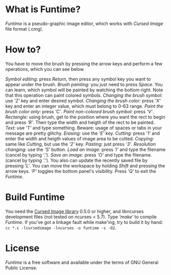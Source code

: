 What is Funtime?
================

*Funtime* is a pseudo-graphic image editor, which works with *Cursed Image* file format (.cmg).

How to?
=======

You have to move the brush by pressing the arrow keys and perform a few operations, which you can see below.

*Symbol editing:* press *Return*, then press any symbol key you want to appear under the brush.
*Brush painting:* you just need to press *Space*. You can learn, which symbol will be painted by watching the bottom right. Note that this operation can paint colored symbols.
*Changing the brush symbol:* use *'Z'* key and enter desired symbol.
*Changing the brush color:* press *'X'* key and enter an integer value, which must belong to 0-63 range.
*Paint the brush color only:* press *'C'*.
*Paint non-colored brush symbol:* press *'V'*.
*Rectangle:* using brush, get to the position where you want the rect to begin and press *'R'*. Then type the width and heigth of the rect to be painted.
*Text:* use *'T'* and type something. Beware: usage of spaces or tabs in your message are pretty glitchy.
*Erasing:* use the *'E'* key.
*Cutting:* press *'1'* and enter the width and heigth values of image area to be cutted.
*Copying:* same like *Cutting*, but use the *'2'* key.
*Pasting:* just press *'3'*.
*Resolution changing:* use the *'S'* button.
*Load an image:* press *'I'* and type the filename (cancel by typing *'.'*).
*Save an image:* press *'O'* and type the filename. (cancel by typing *'.'*).
You also can update the recently saved file by pressing *'L'*.
You can move the workspace by holding *Shift* and pressing the arrow keys.
*'P'* toggles the bottom panel's visibility.
Press *'Q'* to exit the *Funtime*.

Build Funtime
=============

You need the [Cursed Image library](https://github.com/MEDVEDx64/cursedimage) 0.5.0 or higher, and libncurses development files (not tested on ncurses < 5.7).
Type *'make'* to compile *Funtime*. If you've got a linkage fault while make'ing, try to build it by hand: `cc *.c -lcursedimage -lncurses -o funtime -s -O2`.

License
=======

*Funtime* is a free software and available under the terms of GNU General Public License.
